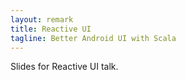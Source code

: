 ```yaml
---
layout: remark
title: Reactive UI
tagline: Better Android UI with Scala
---
```


Slides for Reactive UI talk.